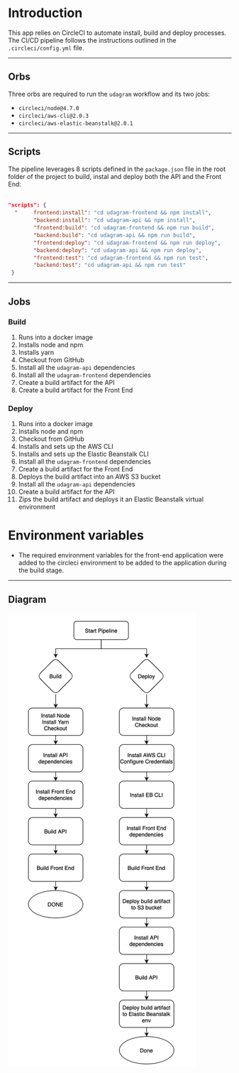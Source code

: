 # Introduction

This app relies on CircleCI to automate install, build and deploy processes. The CI/CD pipeline follows the instructions outlined in the `.circleci/config.yml` file.

---

## Orbs

Three orbs are required to run the `udagram` workflow and its two jobs:

- `circleci/node@4.7.0`
- `circleci/aws-cli@2.0.3`
- `circleci/aws-elastic-beanstalk@2.0.1`

---

## Scripts

The pipeline leverages 8 scripts defined in the `package.json` file in the root folder of the project to build, instal and deploy both the API and the Front End:

```json

"scripts": {
  "     frontend:install": "cd udagram-frontend && npm install",
        "backend:install": "cd udagram-api && npm install",
        "frontend:build": "cd udagram-frontend && npm run build",
        "backend:build": "cd udagram-api && npm run build",
        "frontend:deploy": "cd udagram-frontend && npm run deploy",
        "backend:deploy": "cd udagram-api && npm run deploy",
        "frontend:test": "cd udagram-frontend && npm run test",
        "backend:test": "cd udagram-api && npm run test"
 }

```

---

## Jobs

### Build

1. Runs into a docker image
2. Installs node and npm
3. Installs yarn
4. Checkout from GitHub
5. Install all the `udagram-api` dependencies
6. Install all the `udagram-frontend` dependencies
7. Create a build artifact for the API
8. Create a build artifact for the Front End

### Deploy

1. Runs into a docker image
2. Installs node and npm
3. Checkout from GitHub
4. Installs and sets up the AWS CLI
5. Installs and sets up the Elastic Beanstalk CLI
6. Install all the `udagram-frontend` dependencies
7. Create a build artifact for the Front End
8. Deploys the build artifact into an AWS S3 bucket
9. Install all the `udagram-api` dependencies
10. Create a build artifact for the API
11. Zips the build artifact and deploys it an Elastic Beanstalk virtual environment

# Environment variables

- The required environment variables for the front-end application were added to the circleci environment to be added to the application during the build stage.

---

## Diagram

![Pipeline Diagram](https://github.com/MostafaJimmy07/Udagram/blob/main/screenshots/Udagram_Pipeline_Diagram.png)
